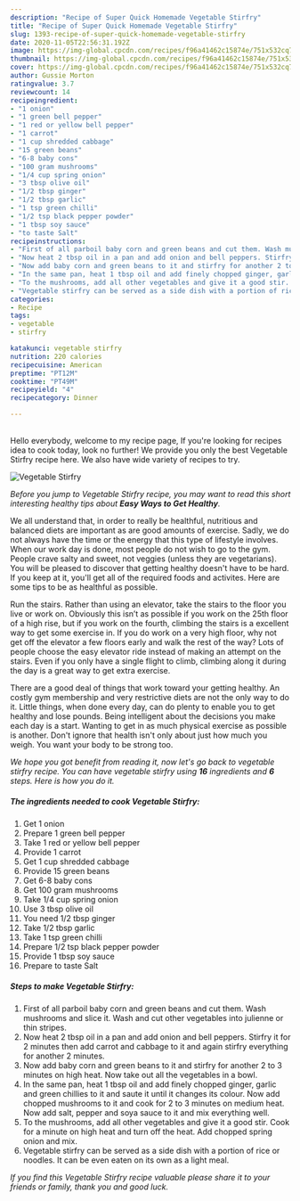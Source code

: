 ```yaml
---
description: "Recipe of Super Quick Homemade Vegetable Stirfry"
title: "Recipe of Super Quick Homemade Vegetable Stirfry"
slug: 1393-recipe-of-super-quick-homemade-vegetable-stirfry
date: 2020-11-05T22:56:31.192Z
image: https://img-global.cpcdn.com/recipes/f96a41462c15874e/751x532cq70/vegetable-stirfry-recipe-main-photo.jpg
thumbnail: https://img-global.cpcdn.com/recipes/f96a41462c15874e/751x532cq70/vegetable-stirfry-recipe-main-photo.jpg
cover: https://img-global.cpcdn.com/recipes/f96a41462c15874e/751x532cq70/vegetable-stirfry-recipe-main-photo.jpg
author: Gussie Morton
ratingvalue: 3.7
reviewcount: 14
recipeingredient:
- "1 onion"
- "1 green bell pepper"
- "1 red or yellow bell pepper"
- "1 carrot"
- "1 cup shredded cabbage"
- "15 green beans"
- "6-8 baby cons"
- "100 gram mushrooms"
- "1/4 cup spring onion"
- "3 tbsp olive oil"
- "1/2 tbsp ginger"
- "1/2 tbsp garlic"
- "1 tsp green chilli"
- "1/2 tsp black pepper powder"
- "1 tbsp soy sauce"
- "to taste Salt"
recipeinstructions:
- "First of all parboil baby corn and green beans and cut them. Wash mushrooms and slice it. Wash and cut other vegetables into julienne or thin stripes."
- "Now heat 2 tbsp oil in a pan and add onion and bell peppers. Stirfry it for 2 minutes then add carrot and cabbage to it and again stirfry everything for another 2 minutes."
- "Now add baby corn and green beans to it and stirfry for another 2 to 3 minutes on high heat. Now take out all the vegetables in a bowl."
- "In the same pan, heat 1 tbsp oil and add finely chopped ginger, garlic and green chillies to it and saute it until it changes its colour. Now add chopped mushrooms to it and cook for 2 to 3 minutes on medium heat. Now add salt, pepper and soya sauce to it and mix everything well."
- "To the mushrooms, add all other vegetables and give it a good stir. Cook for a minute on high heat and turn off the heat. Add chopped spring onion and mix."
- "Vegetable stirfry can be served as a side dish with a portion of rice or noodles. It can be even eaten on its own as a light meal."
categories:
- Recipe
tags:
- vegetable
- stirfry

katakunci: vegetable stirfry 
nutrition: 220 calories
recipecuisine: American
preptime: "PT12M"
cooktime: "PT49M"
recipeyield: "4"
recipecategory: Dinner

---
```

<br>
Hello everybody, welcome to my recipe page, If you're looking for recipes idea to cook today, look no further! We provide you only the best Vegetable Stirfry recipe here. We also have wide variety of recipes to try.
<br>


![Vegetable Stirfry](https://img-global.cpcdn.com/recipes/f96a41462c15874e/751x532cq70/vegetable-stirfry-recipe-main-photo.jpg)

<i>Before you jump to Vegetable Stirfry recipe, you may want to read this short interesting healthy tips about <strong>Easy Ways to Get Healthy</strong>.</i>

We all understand that, in order to really be healthful, nutritious and balanced diets are important as are good amounts of exercise. Sadly, we do not always have the time or the energy that this type of lifestyle involves. When our work day is done, most people do not wish to go to the gym. People crave salty and sweet, not veggies (unless they are vegetarians). You will be pleased to discover that getting healthy doesn't have to be hard. If you keep at it, you'll get all of the required foods and activites. Here are some tips to be as healthful as possible.

Run the stairs. Rather than using an elevator, take the stairs to the floor you live or work on. Obviously this isn’t as possible if you work on the 25th floor of a high rise, but if you work on the fourth, climbing the stairs is a excellent way to get some exercise in. If you do work on a very high floor, why not get off the elevator a few floors early and walk the rest of the way? Lots of people choose the easy elevator ride instead of making an attempt on the stairs. Even if you only have a single flight to climb, climbing along it during the day is a great way to get extra exercise. 

There are a good deal of things that work toward your getting healthy. An costly gym membership and very restrictive diets are not the only way to do it. Little things, when done every day, can do plenty to enable you to get healthy and lose pounds. Being intelligent about the decisions you make each day is a start. Wanting to get in as much physical exercise as possible is another. Don't ignore that health isn't only about just how much you weigh. You want your body to be strong too. 


<i>We hope you got benefit from reading it, now let's go back to vegetable stirfry recipe. You can have vegetable stirfry using <strong>16</strong> ingredients and <strong>6</strong> steps. Here is how you do it.
</i>

##### The ingredients needed to cook Vegetable Stirfry:

1. Get 1 onion
1. Prepare 1 green bell pepper
1. Take 1 red or yellow bell pepper
1. Provide 1 carrot
1. Get 1 cup shredded cabbage
1. Provide 15 green beans
1. Get 6-8 baby cons
1. Get 100 gram mushrooms
1. Take 1/4 cup spring onion
1. Use 3 tbsp olive oil
1. You need 1/2 tbsp ginger
1. Take 1/2 tbsp garlic
1. Take 1 tsp green chilli
1. Prepare 1/2 tsp black pepper powder
1. Provide 1 tbsp soy sauce
1. Prepare to taste Salt


##### Steps to make Vegetable Stirfry:

1. First of all parboil baby corn and green beans and cut them. Wash mushrooms and slice it. Wash and cut other vegetables into julienne or thin stripes.
1. Now heat 2 tbsp oil in a pan and add onion and bell peppers. Stirfry it for 2 minutes then add carrot and cabbage to it and again stirfry everything for another 2 minutes.
1. Now add baby corn and green beans to it and stirfry for another 2 to 3 minutes on high heat. Now take out all the vegetables in a bowl.
1. In the same pan, heat 1 tbsp oil and add finely chopped ginger, garlic and green chillies to it and saute it until it changes its colour. Now add chopped mushrooms to it and cook for 2 to 3 minutes on medium heat. Now add salt, pepper and soya sauce to it and mix everything well.
1. To the mushrooms, add all other vegetables and give it a good stir. Cook for a minute on high heat and turn off the heat. Add chopped spring onion and mix.
1. Vegetable stirfry can be served as a side dish with a portion of rice or noodles. It can be even eaten on its own as a light meal.


<i>If you find this Vegetable Stirfry recipe valuable please share it to your friends or family, thank you and good luck.</i>
